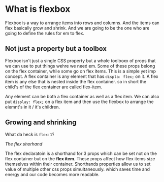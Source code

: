 # What is flexbox

Flexbox is a way to arrange items into rows and columns. And the items can flex basically grow and shrink. And we are going to be the one who are going to define the rules for em to flex.

## Not just a property but a toolbox

Flexbox isn't just a single CSS property but a whole toolboxx of props that we can use to put things wehre we need em. Some of these props belong on the flex container, while some go on flex items. This is a simple yet imp concept.
A flex container is any element that has `displa: flex;` on it. A flex item is any else that is nested inside the flex container. so in short the child's of the flex container are called flex-item.

Any element can be both a flex container as well as a flex item. We can also put `display: flex;` on a flex item and then use the flexbox to arrange the elemnt's in it / it's children.

## Growing and shrinking

What da heck is `flex:1`?

*The flex shorhand*

The flex declaratoin is a shorthand for 3 props which can be set not on the flex container but on the **flex item**.
These props  affect how flex items size themselves within their container.
Shorthands properties allow us to set value of multiple other css props simultaneously. which saves time and energy and our code becomes more readable.
